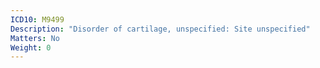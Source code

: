 ```yaml
---
ICD10: M9499
Description: "Disorder of cartilage, unspecified: Site unspecified"
Matters: No
Weight: 0
---
```

